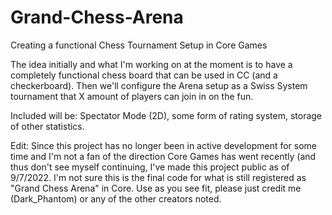 # Grand-Chess-Arena
Creating a functional Chess Tournament Setup in Core Games

The idea initially and what I'm working on at the moment is to have a completely functional chess board that can be used in CC (and a checkerboard). Then we'll configure the Arena setup as a Swiss System tournament that X amount of players can join in on the fun.

Included will be: Spectator Mode (2D), some form of rating system, storage of other statistics.

Edit: Since this project has no longer been in active development for some time and I'm not a fan of the direction Core Games has went recently (and thus don't see myself continuing, I've made this project public as of 9/7/2022.  I'm not sure this is the final code for what is still registered as "Grand Chess Arena" in Core.  Use as you see fit, please just credit me (Dark_Phantom) or any of the other creators noted.
